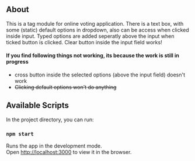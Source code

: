 ## About
This is a tag module for online voting application. There is a text box, with some (static) default options in dropdown, also can be access when clicked inside input. Typed options are added seperatly above the input when ticked button is clicked. Clear button inside the input field works!

#### If you find following things not working, its because the work is still in progress
- cross button inside the selected options (above the input field) doesn't work
- ~~Clicking default options won't do anything~~

## Available Scripts

In the project directory, you can run:

### `npm start`

Runs the app in the development mode.<br />
Open [http://localhost:3000](http://localhost:3000) to view it in the browser.


